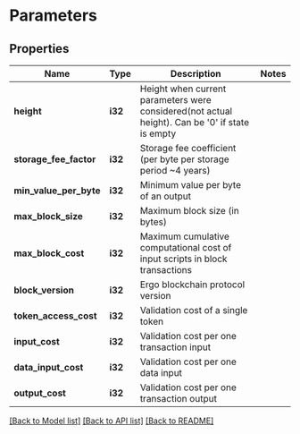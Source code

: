 # Parameters

## Properties

Name | Type | Description | Notes
------------ | ------------- | ------------- | -------------
**height** | **i32** | Height when current parameters were considered(not actual height). Can be '0' if state is empty | 
**storage_fee_factor** | **i32** | Storage fee coefficient (per byte per storage period ~4 years) | 
**min_value_per_byte** | **i32** | Minimum value per byte of an output | 
**max_block_size** | **i32** | Maximum block size (in bytes) | 
**max_block_cost** | **i32** | Maximum cumulative computational cost of input scripts in block transactions | 
**block_version** | **i32** | Ergo blockchain protocol version | 
**token_access_cost** | **i32** | Validation cost of a single token | 
**input_cost** | **i32** | Validation cost per one transaction input | 
**data_input_cost** | **i32** | Validation cost per one data input | 
**output_cost** | **i32** | Validation cost per one transaction output | 

[[Back to Model list]](../README.md#documentation-for-models) [[Back to API list]](../README.md#documentation-for-api-endpoints) [[Back to README]](../README.md)


